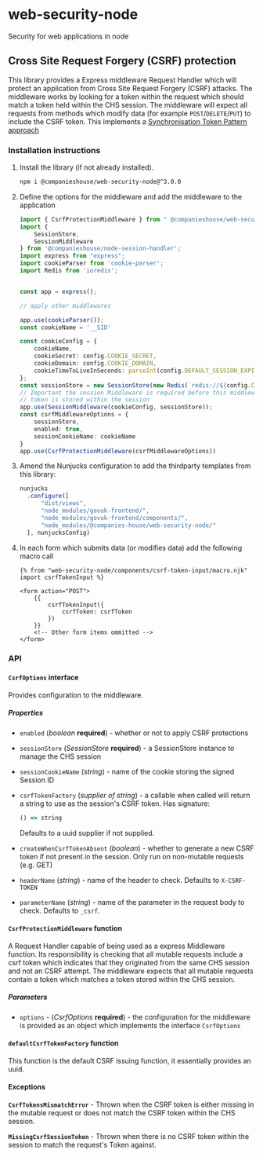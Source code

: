 # web-security-node
Security for web applications in node

## Cross Site Request Forgery (CSRF) protection

This library provides a Express middleware Request Handler which will protect
an application from Cross Site Request Forgery (CSRF) attacks. The middleware
works by looking for a token within the request which should match a token held
within the CHS session. The middleware will expect all requests from methods
which modify data (for example `POST`/`DELETE`/`PUT`) to include the CSRF
token. This implements a
[Synchronisation Token Pattern approach](https://cheatsheetseries.owasp.org/cheatsheets/Cross-Site_Request_Forgery_Prevention_Cheat_Sheet.html#synchronizer-token-pattern)

### Installation instructions

1. Install the library (if not already installed).

    ```sh
    npm i @companieshouse/web-security-node@^3.0.0
    ```

2. Define the options for the middleware and add the middleware to the
  application

    ```typescript
    import { CsrfProtectionMiddleware } from " @companieshouse/web-security-node"
    import {
        SessionStore,
        SessionMiddleware
    } from '@companieshouse/node-session-handler';
    import express from "express";
    import cookieParser from 'cookie-parser';
    import Redis from 'ioredis';
    

    const app = express();
    
    // apply other middlewares

    app.use(cookieParser());
    const cookieName = '__SID'

    const cookieConfig = {
        cookieName,
        cookieSecret: config.COOKIE_SECRET,
        cookieDomain: config.COOKIE_DOMAIN,
        cookieTimeToLiveInSeconds: parseInt(config.DEFAULT_SESSION_EXPIRATION, 10)
    };
    const sessionStore = new SessionStore(new Redis(`redis://${config.CACHE_SERVER}`));
    // Important the session Middleware is required before this middleware since the
    // token is stored within the session
    app.use(SessionMiddleware(cookieConfig, sessionStore));
    const csrfMiddlewareOptions = {
        sessionStore,
        enabled: true,
        sessionCookieName: cookieName
    }
    app.use(CsrfProtectionMiddleware(csrfMiddlewareOptions))

    ```

3. Amend the Nunjucks configuration to add the thirdparty templates from this library:

    ```typescript
    nunjucks
      .configure([
          "dist/views",
          "node_modules/govuk-frontend/",
          "node_modules/govuk-frontend/components/",
          "node_modules/@companies-house/web-security-node/"
      ], nunjucksConfig)
    ```

4. In each form which submits data (or modifies data) add the following macro call

    ```nunjucks
    {% from "web-security-node/components/csrf-token-input/macro.njk" import csrfTokenInput %}

    <form action="POST">
        {{
            csrfTokenInput({
                csrfToken: csrfToken
            })
        }}
        <!-- Other form items ommitted -->
    </form>
    ```

### API

#### `CsrfOptions` interface

Provides configuration to the middleware.

##### Properties

* `enabled` (*boolean* **required**) - whether or not to apply CSRF protections
* `sessionStore` (*SessionStore* **required**) - a SessionStore instance to
  manage the CHS session
* `sessionCookieName` (*string*) - name of the cookie storing the signed
  Session ID
* `csrfTokenFactory` (*supplier of string*) - a callable when called will
  return a string to use as the session's CSRF token. Has signature:

    ```typescript
    () => string
    ```

    Defaults to a uuid supplier if not supplied.

* `createWhenCsrfTokenAbsent` (*boolean*) - whether to generate a new CSRF
  token if not present in the session. Only run on non-mutable requests (e.g. 
  GET)
* `headerName` (*string*) - name of the header to check. Defaults to
  `X-CSRF-TOKEN`
* `parameterName` (*string*) - name of the parameter in the request body to
  check. Defaults to `_csrf`.

#### `CsrfProtectionMiddleware` function

A Request Handler capable of being used as a express Middleware function. Its
responsibility is checking that all mutable requests include a csrf token which
indicates that they originated from the same CHS session and not an CSRF
attempt. The middleware expects that all mutable requests contain a token which
matches a token stored within the CHS session.

##### Parameters

* `options` - (*CsrfOptions* **required**) - the configuration for the
  middleware is provided as an object which implements the interface
  `CsrfOptions`

#### `defaultCsrfTokenFactory` function

This function is the default CSRF issuing function, it essentially provides an
uuid.

#### Exceptions

**`CsrfTokensMismatchError`** - Thrown when the CSRF token is either missing
in the mutable request or does not match the CSRF token within the CHS session.

**`MissingCsrfSessionToken`** - Thrown when there is no CSRF token within the
session to match the request's Token against.
